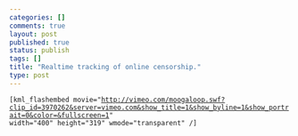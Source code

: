 ```yaml
--- 
categories: []
comments: true
layout: post
published: true
status: publish
tags: []
title: "Realtime tracking of online censorship."
type: post
---
```

<code>[kml_flashembed movie="http://vimeo.com/moogaloop.swf?clip_id=3970262&server=vimeo.com&show_title=1&show_byline=1&show_portrait=0&color=&fullscreen=1" width="400" height="319" wmode="transparent" /]</code>
